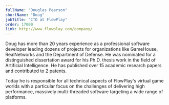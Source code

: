 ```yaml
---
fullName: "Douglas Pearson"
shortName: "Doug"
jobTitle: "CTO at FlowPlay"
order: 17000
link: http://www.flowplay.com/company/
---
```


Doug has more than 20 years experience as a professional software developer leading dozens of projects for organizations like GameHouse, RealNetworks and the Department of Defense.  He was nominated for a distinguished dissertation award for his Ph.D. thesis work in the field of Artificial Intelligence. He has published over 15 academic research papers and contributed to 2 patents. 

Today he is responsible for all technical aspects of FlowPlay's virtual game worlds with a particular focus on the challenges of delivering high performance, massively multi-threaded software targeting a wide range of platforms.